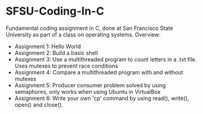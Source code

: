 # SFSU-Coding-In-C
Fundamental coding assignment in C, done at San Francisco State University as part of a class on operating systems. 
Overview:
- Assignment 1: Hello World
- Assignment 2: Build a basic shell 
- Assignment 3: Use a multithreaded program to count letters in a .txt file. Uses mutexes to prevent race conditions 
- Assignment 4: Compare a multithreaded program with and without mutexes
- Assignment 5: Producer consumer problem solved by using semaphores, only works when using Ubuntu in VirtualBox
- Assignment 6: Write your own 'cp' command by using read(), write(), open() and close(). 
